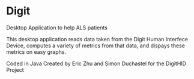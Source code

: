 # Digit
Desktop Application to help ALS patients

This desktop application reads data taken from the Digit Human Interfece Device,
computes a variety of metrics from that data, and dispays these metrics on easy graphs.

Coded in Java
Created by Eric Zhu and Simon Duchastel for the DigitHID Project
